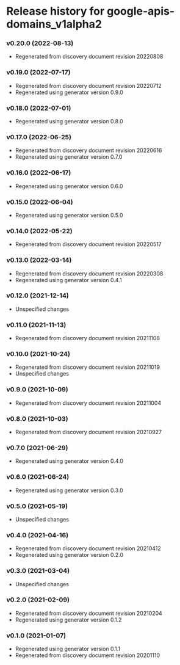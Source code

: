 # Release history for google-apis-domains_v1alpha2

### v0.20.0 (2022-08-13)

* Regenerated from discovery document revision 20220808

### v0.19.0 (2022-07-17)

* Regenerated from discovery document revision 20220712
* Regenerated using generator version 0.9.0

### v0.18.0 (2022-07-01)

* Regenerated using generator version 0.8.0

### v0.17.0 (2022-06-25)

* Regenerated from discovery document revision 20220616
* Regenerated using generator version 0.7.0

### v0.16.0 (2022-06-17)

* Regenerated using generator version 0.6.0

### v0.15.0 (2022-06-04)

* Regenerated using generator version 0.5.0

### v0.14.0 (2022-05-22)

* Regenerated from discovery document revision 20220517

### v0.13.0 (2022-03-14)

* Regenerated from discovery document revision 20220308
* Regenerated using generator version 0.4.1

### v0.12.0 (2021-12-14)

* Unspecified changes

### v0.11.0 (2021-11-13)

* Regenerated from discovery document revision 20211108

### v0.10.0 (2021-10-24)

* Regenerated from discovery document revision 20211019
* Unspecified changes

### v0.9.0 (2021-10-09)

* Regenerated from discovery document revision 20211004

### v0.8.0 (2021-10-03)

* Regenerated from discovery document revision 20210927

### v0.7.0 (2021-06-29)

* Regenerated using generator version 0.4.0

### v0.6.0 (2021-06-24)

* Regenerated using generator version 0.3.0

### v0.5.0 (2021-05-19)

* Unspecified changes

### v0.4.0 (2021-04-16)

* Regenerated from discovery document revision 20210412
* Regenerated using generator version 0.2.0

### v0.3.0 (2021-03-04)

* Unspecified changes

### v0.2.0 (2021-02-09)

* Regenerated from discovery document revision 20210204
* Regenerated using generator version 0.1.2

### v0.1.0 (2021-01-07)

* Regenerated using generator version 0.1.1
* Regenerated from discovery document revision 20201110

